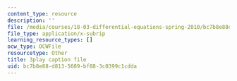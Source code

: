 ```yaml
---
content_type: resource
description: ''
file: /media/courses/18-03-differential-equations-spring-2010/bc7b8e88d8135609bf883c0399c1cdda_xWa5_OXI6VM.vtt
file_type: application/x-subrip
learning_resource_types: []
ocw_type: OCWFile
resourcetype: Other
title: 3play caption file
uid: bc7b8e88-d813-5609-bf88-3c0399c1cdda
---
```

